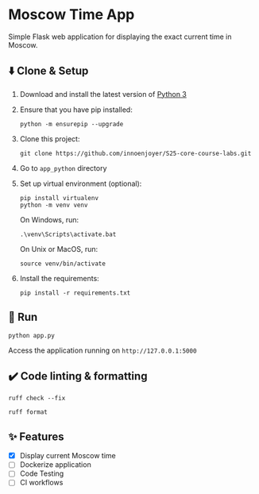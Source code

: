 # Moscow Time App

Simple Flask web application for displaying the exact current time in Moscow.

## ⬇️ Clone & Setup

1. Download and install the latest version of [Python 3](https://www.python.org/downloads/)
2. Ensure that you have pip installed:

    ```shell
    python -m ensurepip --upgrade
    ```

3. Clone this project:

    ```shell
    git clone https://github.com/innoenjoyer/S25-core-course-labs.git
    ```

4. Go to `app_python` directory
5. Set up virtual environment (optional):

    ```shell
    pip install virtualenv
    python -m venv venv
    ```

   On Windows, run:

    ```shell
    .\venv\Scripts\activate.bat
    ```

   On Unix or MacOS, run:

    ```shell
    source venv/bin/activate
    ```

6. Install the requirements:

    ```shell
    pip install -r requirements.txt
    ```

## 🚀 Run

```shell
python app.py
```

Access the application running on `http://127.0.0.1:5000`

## ✔️ Code linting & formatting

```shell
ruff check --fix
```

```shell
ruff format
```

## ✨ Features

- [x] Display current Moscow time
- [ ] Dockerize application
- [ ] Code Testing
- [ ] CI workflows
